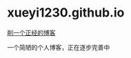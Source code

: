 xueyi1230.github.io
===================

<a href="index.html">削一个正经的博客</a>
<p>一个简陋的个人博客，正在逐步完善中</p>
